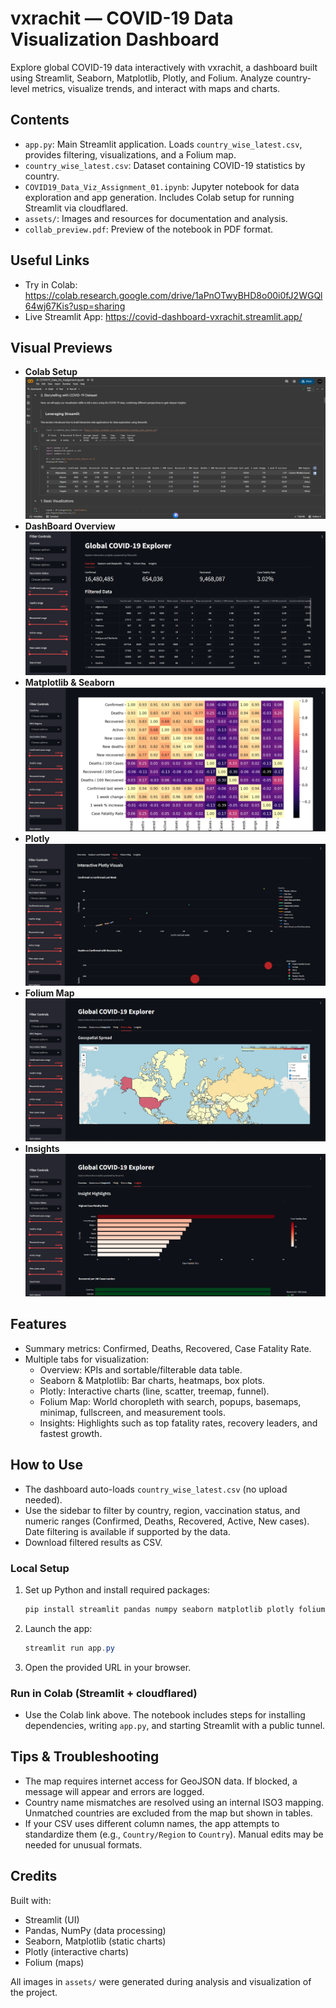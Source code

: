 # vxrachit — COVID-19 Data Visualization Dashboard

Explore global COVID-19 data interactively with vxrachit, a dashboard built using Streamlit, Seaborn, Matplotlib, Plotly, and Folium. Analyze country-level metrics, visualize trends, and interact with maps and charts.

## Contents

- `app.py`: Main Streamlit application. Loads `country_wise_latest.csv`, provides filtering, visualizations, and a Folium map.
- `country_wise_latest.csv`: Dataset containing COVID-19 statistics by country.
- `COVID19_Data_Viz_Assignment_01.ipynb`: Jupyter notebook for data exploration and app generation. Includes Colab setup for running Streamlit via cloudflared.
- `assets/`: Images and resources for documentation and analysis.
- `collab_preview.pdf`: Preview of the notebook in PDF format.

## Useful Links

- Try in Colab: https://colab.research.google.com/drive/1aPnOTwyBHD8o00i0fJ2WGQl64wj67Kis?usp=sharing
- Live Streamlit App: https://covid-dashboard-vxrachit.streamlit.app/


## Visual Previews

- **Colab Setup**  
  ![Collab](assets/gcollab.png)
- **DashBoard Overview**  
  ![Overview](assets/overview.png)
- **Matplotlib & Seaborn**  
  ![Seaborn & Matplotlib](assets/matplotlib_seaborn.png)
- **Plotly**  
  ![Plotly](assets/plotly.png)
- **Folium Map**  
  ![Folium Map](assets/folium.png)
- **Insights**  
  ![Insight](assets/insights.png)


## Features

- Summary metrics: Confirmed, Deaths, Recovered, Case Fatality Rate.
- Multiple tabs for visualization:
  - Overview: KPIs and sortable/filterable data table.
  - Seaborn & Matplotlib: Bar charts, heatmaps, box plots.
  - Plotly: Interactive charts (line, scatter, treemap, funnel).
  - Folium Map: World choropleth with search, popups, basemaps, minimap, fullscreen, and measurement tools.
  - Insights: Highlights such as top fatality rates, recovery leaders, and fastest growth.

## How to Use

- The dashboard auto-loads `country_wise_latest.csv` (no upload needed).
- Use the sidebar to filter by country, region, vaccination status, and numeric ranges (Confirmed, Deaths, Recovered, Active, New cases). Date filtering is available if supported by the data.
- Download filtered results as CSV.

### Local Setup

1. Set up Python and install required packages:

   ```powershell
   pip install streamlit pandas numpy seaborn matplotlib plotly folium pycountry
   ```

2. Launch the app:

   ```powershell
   streamlit run app.py
   ```

3. Open the provided URL in your browser.

### Run in Colab (Streamlit + cloudflared)

- Use the Colab link above. The notebook includes steps for installing dependencies, writing `app.py`, and starting Streamlit with a public tunnel.

## Tips & Troubleshooting

- The map requires internet access for GeoJSON data. If blocked, a message will appear and errors are logged.
- Country name mismatches are resolved using an internal ISO3 mapping. Unmatched countries are excluded from the map but shown in tables.
- If your CSV uses different column names, the app attempts to standardize them (e.g., `Country/Region` to `Country`). Manual edits may be needed for unusual formats.

## Credits

Built with:

- Streamlit (UI)
- Pandas, NumPy (data processing)
- Seaborn, Matplotlib (static charts)
- Plotly (interactive charts)
- Folium (maps)

All images in `assets/` were generated during analysis and visualization of the project.

